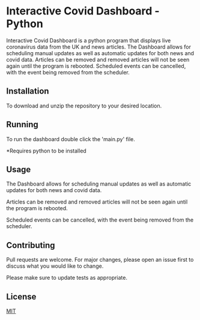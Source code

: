 # Interactive Covid Dashboard - Python

Interactive Covid Dashboard is a python program that displays live coronavirus data from the UK and news articles.
The Dashboard allows for scheduling manual updates as well as automatic updates for both news and covid data.
Articles can be removed and removed articles will not be seen again until the program is rebooted.
Scheduled events can be cancelled, with the event being removed from the scheduler.


## Installation

To download and unzip the repository to your desired location.

## Running

To run the dashboard double click the 'main.py' file.

*Requires python to be installed

## Usage

The Dashboard allows for scheduling manual updates as well as automatic updates for both news and covid data.

Articles can be removed and removed articles will not be seen again until the program is rebooted.

Scheduled events can be cancelled, with the event being removed from the scheduler.

## Contributing
Pull requests are welcome. For major changes, please open an issue first to discuss what you would like to change.

Please make sure to update tests as appropriate.

## License
[MIT](https://choosealicense.com/licenses/mit/)
